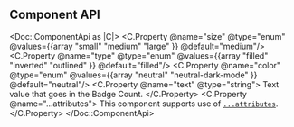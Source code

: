 ## Component API

<Doc::ComponentApi as |C|>
  <C.Property @name="size" @type="enum" @values={{array "small" "medium" "large" }} @default="medium"/>
  <C.Property @name="type" @type="enum" @values={{array "filled" "inverted" "outlined" }} @default="filled"/>
  <C.Property @name="color" @type="enum" @values={{array "neutral" "neutral-dark-mode" }} @default="neutral"/>
  <C.Property @name="text" @type="string">
    Text value that goes in the Badge Count.
  </C.Property>
  <C.Property @name="...attributes">
    This component supports use of [`...attributes`](https://guides.emberjs.com/release/in-depth-topics/patterns-for-components/#toc_attribute-ordering).
  </C.Property>
</Doc::ComponentApi>
